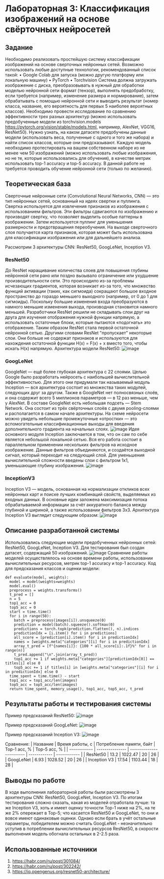 # Лабораторная 3: Классификация изображений на основе свёрточных нейросетей

## Задание

Необходимо реализовать простейшую систему классификации изображений на основе сверточных нейронных сетей. Возможно использовать любые доступные технологии, рекомендованный список такой:
• Google Colab для запуска (можно другую платформу или локальную
машину)
• PyTorch
• Torchvision
Система должна загружать изображение с диска, преобразовывать в нужный для обработки моделью нейронной сети формат (тензор), выполнять предобработку, если требуется (например, изменение размера и нормирование), затем обрабатывать с помощью нейронной сети и выводить результат (номер класса, название, его вероятность для первых 5 наиболее вероятных классов). Необходимо провести исследование по сравнению эффективности трех разных архитектур (можно использовать предобученные модели из
torchvision.models https://pytorch.org/vision/stable/models.html, например, AlexNet, VGG16, ResNet50). Нужно узнать, на каком датасете предобучены данные модели (использовать веса, полученные с одного и того же набора) и найти список классов, которые они предсказывают.
Каждую модель необходимо протестировать на вашем собственном наборе из не менее чем 50 изображений (можно использовать любые изображения, но не те, которые использовались для обучения), в качестве метрик использовать top-1 accuracy и top-5 accuracy. В данной работе не требуется проводить обучение нейронной сети (только
по желанию).

## Теоретическая база

Сверточные нейронные сети (Convolutional Neural Networks, CNN) — это тип нейронных сетей, основанный на идеях свертки и пуллинга. 
Свертка используется для извлечения признаков из изображения с использованием фильтров. Эти фильтры сдвигаются по изображению и производят свертку, что позволяет выделить особые паттерны в изображении. Затем используется пуллинг для уменьшения размерности и предотвращения переобучения. На выходе сверточного слоя получается карта признаков, которая может быть использована для классификации изображения или для дальнейшего анализа. 

Рассмотрим 3 архитектуры CNN: ResNet50, GoogLeNet, Inception V3.

### ResNet50

До ResNet наращивание количества слоев для повышения глубины нейронной сети рано или поздно вызывало ограничение или ухудшение производительности сети. Это происходило из-за проблемы исчезающих градиентов, которая возникает из-за того, что множество функций активации (таких, как сигмоида) сокращают большое входное пространство до гораздо меньшего выходного (например, от 0 до 1 для сигмоиды). Поскольку большие изменения входа преобразуются в намного меньшие изменения выхода, производная становится намного меньшей. Разработчики ResNet решили не складывать слои друг на друга для изучения отображения нужной функции напрямую, а использовать остаточные блоки, которые пытаются «подогнать» это отображение. Таким образом ResNet стала первой остаточной нейронной сетью. Другими словами ResNet "пропускает" некоторые слои. Они больше не содержат признаков и используются для нахождения остаточной функции H(x) = F(x) + x вместо того, чтобы искать H(x) напрямую.
Архитектура модели ResNet50:
![image](https://user-images.githubusercontent.com/91891296/215051986-58055fad-f61c-400d-888e-a279a3b5fa25.png)

### GoogLeNet

GoogleNet — ещё более глубокая архитектура с 22 слоями. Целью Google было разработать нейросеть с наибольшей вычислительной эффективностью. Для этого они придумали так называемый модуль Inception — вся архитектура состоит из множества таких модулей, следующих друг за другом.
Также в GoogleNet нет полносвязных слоёв, и она содержит всего 5 миллионов параметров — в 12 раз меньше, чем у AlexNet.
В составе GoogleNet есть небольшая подсеть — Stem Network. Она состоит из трёх свёрточных слоёв с двумя pooling-слоями и располагается в самом начале архитектуры.
На схеме нейросети можно увидеть небольшие промежуточные «отростки» — это вспомогательные классификационные выходы для введения дополнительного градиента на начальных слоях.
![image](https://user-images.githubusercontent.com/91891296/215068675-ecbed87d-5413-4d50-96be-670deb6a3bf6.png)
Идея основного модуля Inception заключается в том, что он сам по себе является небольшой локальной сетью. Вся его работа состоит в параллельном применении нескольких фильтров на исходное изображение. Данные фильтров объединяются, и создаётся выходной сигнал, который переходит на следующий слой.
Для уменьшения вычислительной сложности введены слои с фильтром 1х1, уменьшающие глубину изображения.
![image](https://user-images.githubusercontent.com/91891296/215069966-0ccacbeb-53cd-4f0c-b4cd-98745601fead.png)

### InceptionV3

Inception V3 — модель, основанная на нормализации откликов всех нейронных карт и поиске лучших комбинаций свойств, выделяемых из входных данных. В основные идеи заложена максимизация потока обрабатываемой информации за счёт аккуратного баланса между глубиной и шириной, а также использовании фильтров 3х3.
Архитектура Inception V3 выглядит следующим образом: 
![image](https://user-images.githubusercontent.com/91891296/215073713-54618d96-f2bb-4f03-85e9-f52b1a65d290.png)

## Описание разработанной системы

Использовались следующие модели предобученных нейронных сетей: ResNet50, GoogLeNet, Inception V3. Для тестирования был создан датасет, содержащий 50 изображений. 
![image](https://user-images.githubusercontent.com/91891296/215075481-91ed0c76-31f2-48c8-a8a4-ada00ef11589.png)
Сравнение работы моделей осуществлялось на основе времени работы, использовании вычислительных ресурсов, метрик top-1 accuracy и top-1 accuracy. 
Код для предсказания классов и оценки модели: 
```
def evaluate(model, weights):
  model = model(weights=weights)
  model.eval()
  preprocess = weights.transforms()
  t_pred = []
  n = 5
  top1_acc = 0
  top5_acc = 0
  start = time.time()
  for i in range(50):
    batch = preprocess(images[i]).unsqueeze(0)
    prediction = model(batch).squeeze().softmax(0)
    predictions = torch.topk(prediction.flatten(), n).indices
    predictionIdx = [i.item() for i in predictions]
    all_score = [prediction[i].item() for i in predictionIdx]
    names = [weights.meta["categories"][i] for i in predictionIdx]
    array_t_pred = [f"{names[i]}: {100 * all_score[i]:.1f}%" for i in range(n)]
    t_pred.append("\n".join(array_t_pred))
    top1_acc += 1 if weights.meta["categories"][predictionIdx[0]] == titles[i] else 0
    top5_acc += 1 if titles[i] in [weights.meta["categories"][i] for i in predictionIdx] else 0
  time_spent = time.time() - start
  top1_acc = top1_acc/len(images)
  top5_acc = top5_acc/len(images)
  return time_spent, memory_usage(), top1_acc, top5_acc, t_pred
```

## Результаты работы и тестирования системы

Пример предсказаний ResNet50:
![image](https://user-images.githubusercontent.com/91891296/215075851-9edcba18-4ddc-4418-abe5-928e05d9a20f.png)

Пример предсказаний GoogLeNet:
![image](https://user-images.githubusercontent.com/91891296/215075942-c9c4ea57-b96c-4d47-8c2b-200d6fdd115a.png)

Пример предсказаний Inception V3: 
![image](https://user-images.githubusercontent.com/91891296/215075999-54d48240-0d67-4ad6-b55e-359c1cdaec59.png)

Сравнение:
| Название     | Время работы, с | Потребление памяти, байт | Top-1 acc, % | Top-5 acc, % |
| ------------ | --------------- | ------------------------ | ------------ | ------------ |
| ResNet50     | 13.2            | 1022.47                  | 20           | 26           |
| GoogLeNet    | 6.93            | 1028.52                  | 20           | 26           |
| Inception V3 | 17.54           | 1103.44                  | 18           | 28           |

## Выводы по работе

В ходе выполнения лабораторной работы были рассмотрены 3 архитектуры CNN: ResNet50, GoogLeNet, Inception V3. По итогам тестирования сложно сказать, какая из моделей отработала лучше: та же Inception V3, хоть и имеет оценку точности Top-1 ниже на 2%, на те же 2% опережает в Top-5; что касается ResNet50 и GoogLeNet, то они и вовсе имеют одинаковые оценки. Однако если брать в учёт остальные параметры, победителем можно считать GoogLeNet - незначительно уступив в потреблении вычислительных ресурсов ResNet50, в скорости выполнения модель обогнала остальных в 2-2.5 раза.

## Использованные источники

1. https://habr.com/ru/post/301084/
2. https://habr.com/ru/post/302242/
3. https://iq.opengenus.org/resnet50-architecture/
